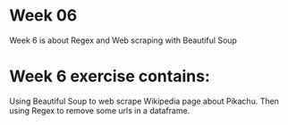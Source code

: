 # Week 06

Week 6 is about Regex and Web scraping with Beautiful Soup

# Week 6 exercise contains:

Using Beautiful Soup to web scrape Wikipedia page about Pikachu.
Then using Regex to remove some urls in a dataframe.
